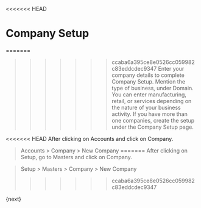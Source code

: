 <<<<<<< HEAD
# Company Setup

=======
>>>>>>> ccaba6a395ce8e0526cc059982c83eddcdec9347
Enter your company details to complete Company Setup. Mention the type of
business, under Domain. You can enter manufacturing, retail, or services
depending on the nature of your business activity. If you have more than one
companies, create the setup under the Company Setup page.

<<<<<<< HEAD
After clicking on Accounts and click on Company.

> Accounts > Company > New Company
=======
After clicking on Setup, go to Masters and click on Company.

> Setup > Masters > Company > New Company
>>>>>>> ccaba6a395ce8e0526cc059982c83eddcdec9347

{next}
